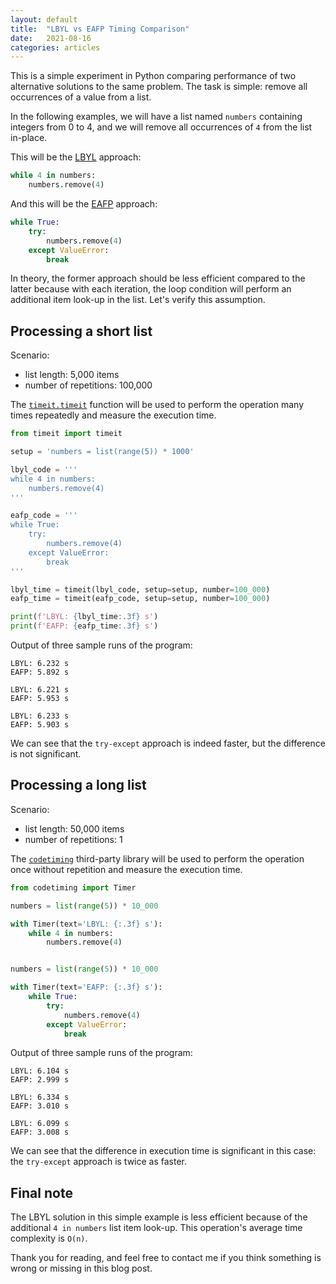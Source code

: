 ```yaml
---
layout: default
title:  "LBYL vs EAFP Timing Comparison"
date:   2021-08-16
categories: articles
---
```


This is a simple experiment in Python comparing performance of two alternative
solutions to the same problem. The task is simple: remove all occurrences of a
value from a list.

In the following examples, we will have a list named `numbers` containing
integers from 0 to 4, and we will remove all occurrences of `4` from the list
in-place. 

This will be the [LBYL][lbyl] approach:

```python
while 4 in numbers:
    numbers.remove(4)
```

And this will be the [EAFP][eafp] approach:

```python
while True:
    try:
        numbers.remove(4)
    except ValueError:
        break
```

In theory, the former approach should be less efficient compared to the latter
because with each iteration, the loop condition will perform an additional item
look-up in the list. Let's verify this assumption.

## Processing a short list

Scenario:
- list length: 5,000 items
- number of repetitions: 100,000

The [`timeit.timeit`][timeit] function will be used to perform the operation
many times repeatedly and measure the execution time.

```python
from timeit import timeit

setup = 'numbers = list(range(5)) * 1000'

lbyl_code = '''
while 4 in numbers:
    numbers.remove(4)
'''

eafp_code = '''
while True:
    try:
        numbers.remove(4)
    except ValueError:
        break
'''

lbyl_time = timeit(lbyl_code, setup=setup, number=100_000)
eafp_time = timeit(eafp_code, setup=setup, number=100_000)

print(f'LBYL: {lbyl_time:.3f} s')
print(f'EAFP: {eafp_time:.3f} s')
```

Output of three sample runs of the program:

```
LBYL: 6.232 s
EAFP: 5.892 s
```

```
LBYL: 6.221 s
EAFP: 5.953 s
```

```
LBYL: 6.233 s
EAFP: 5.903 s
```

We can see that the `try-except` approach is indeed faster, but the difference
is not significant.

## Processing a long list

Scenario:
- list length: 50,000 items
- number of repetitions: 1


The [`codetiming`][codetiming] third-party library will be used to perform the
operation once without repetition and measure the execution time.

```python
from codetiming import Timer

numbers = list(range(5)) * 10_000

with Timer(text='LBYL: {:.3f} s'):
    while 4 in numbers:
        numbers.remove(4)


numbers = list(range(5)) * 10_000

with Timer(text='EAFP: {:.3f} s'):
    while True:
        try:
            numbers.remove(4)
        except ValueError:
            break
```

Output of three sample runs of the program:

```
LBYL: 6.104 s
EAFP: 2.999 s
```

```
LBYL: 6.334 s
EAFP: 3.010 s
```

```
LBYL: 6.099 s
EAFP: 3.008 s
```

We can see that the difference in execution time is significant in this case:
the `try-except` approach is twice as faster.

## Final note

The LBYL solution in this simple example is less efficient because of the
additional `4 in numbers` list item look-up. This operation's average time
complexity is `O(n)`.

Thank you for reading, and feel free to contact me if you think something is
wrong or missing in this blog post.

[lbyl]: https://docs.python.org/3/glossary.html#term-lbyl
[eafp]: https://docs.python.org/3/glossary.html#term-eafp
[timeit]: https://docs.python.org/3/library/timeit.html#timeit.timeit
[codetiming]: https://pypi.org/project/codetiming/
